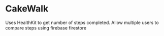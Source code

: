 # CakeWalk
Uses HealthKit to get number of steps completed. Allow multiple users to compare steps using firebase firestore   


